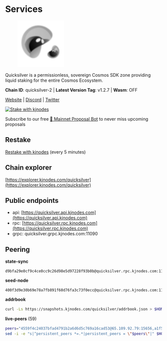 # Services

<figure><img src="https://raw.githubusercontent.com/kj89/cosmos-images/main/logos/quicksilver.png" width="150" alt=""><figcaption></figcaption></figure>

Quicksilver is a permissionless, sovereign Cosmos SDK zone providing liquid staking for the entire Cosmos Ecosystem.

**Chain ID**: quicksilver-2 | **Latest Version Tag**: v1.2.7 | **Wasm**: OFF

[Website](https://quicksilver.zone) | [Discord](https://discord.gg/quicksilverprotocol) | [Twitter](https://twitter.com/quicksilverzone)

[![Stake with kjnodes](https://i.ibb.co/cr44Q8j/button-stake-with-kjnodes.png)](https://restake.app/quicksilver/quickvaloper1fqfgpwdngmmay6ah7mg9y4k7ayykpzu6l3ht2m)

Subscribe to our free [🤖 Mainnet Proposal Bot](https://t.me/kjnodes_proposal_bot) to never miss upcoming proposals

## Restake

[Restake with kjnodes](https://restake.app/quicksilver/quickvaloper1fqfgpwdngmmay6ah7mg9y4k7ayykpzu6l3ht2m) (every 5 minutes)
## Chain explorer
[https://explorer.kjnodes.com/quicksilver](https://explorer.kjnodes.com/quicksilver)

## Public endpoints

* api: [https://quicksilver.api.kjnodes.com](https://quicksilver.api.kjnodes.com)
* rpc: [https://quicksilver.rpc.kjnodes.com](https://quicksilver.rpc.kjnodes.com)
* grpc: quicksilver.grpc.kjnodes.com:11090

## Peering

**state-sync**

```text
d9bfa29e0cf9c4ce0cc9c26d98e5d97228f93b0b@quicksilver.rpc.kjnodes.com:11656
```

**seed-node**

```text
400f3d9e30b69e78a7fb891f60d76fa3c73f0ecc@quicksilver.rpc.kjnodes.com:11659
```

**addrbook**
```bash
curl -Ls https://snapshots.kjnodes.com/quicksilver/addrbook.json > $HOME/.quicksilverd/config/addrbook.json
```

**live-peers** (59)
```bash
peers="4559f4c24037bfad4791b2a6d6d5c769a16cad53@65.109.92.79:15656,a1f5e0b68f36091d5fc8f30aba914b6c191f21fa@65.108.128.201:11156,f73b2b887e7d1c01a3d753db359a0058e634e767@65.108.201.154:2090,8b575bbadf6bacdae40cf97681f111f6b0eb3a91@65.108.206.57:11656,cc091c4d385e449a718fb252de800a9caf01913f@95.217.225.212:11656,d6246909abf0c5e82f48ce6f623cba587b899e15@217.160.246.138:26656,2020c09ef7542899a4c55b382013c469122186d6@51.195.88.136:15620,46a0c8717148c4a4aa86eaaa9727e7bc6bb8e70c@49.12.7.7:26656,b71ddbe0702383c73128f759a910a6d55ccee3b6@46.4.112.18:11656,c0beca70dbd3ef5bb433f7aa280d56d2a150bbd3@95.214.52.144:26656,4de2811fd20d33110daf62223975beccecbe55a0@15.235.114.195:26656,51070ba609ede6d7eb334b8cf0ed585f2b1ab66b@135.181.76.99:26656,0a226e70ceb7a4123e66216d1ed83ef22ed8a187@185.119.118.118:2000,f73ee3d2450f41bcf1b2975552cdf60a118a64c9@46.4.50.247:11656,bdbb005129890e3b656841415b3b728d1e4529e6@176.9.155.98:26656,ff2055b198685f619897058a26776b9d1b73dc3c@178.63.184.129:26656,5e2b0913543b7e1e070e32326d5d901b456b2190@146.19.24.133:26656,a9e0f3c8e84c575492a2ff454abdad3b4762e712@193.34.212.166:25656,d9bfa29e0cf9c4ce0cc9c26d98e5d97228f93b0b@65.109.88.38:11656,e0604aa63b2b483bdb7f3ffba80a91803080bff8@62.171.183.214:26656,c3ec2daba16e457ca5117079f34ff49e99e7572d@65.109.94.221:35656,e3dd956ac4081ba42ae3d038edd6d80ddf092751@198.199.90.99:26656,e1b058e5cfa2b836ddaa496b10911da62dcf182e@138.201.8.248:26656,d057145a457f3e3565926d3b385acd366f117d18@65.109.52.178:26656,f3263230b4bd692de6807a83a31594770433d337@62.171.186.160:26656,6785dbb8a0138600e0e0faaa77baa375451b38bb@162.55.132.48:15620,271419d3eb3878c902ebb0064490ad702d9d067f@144.76.145.150:26656,602700ce2ed57b2176514ec2ecbda079caa7a536@178.170.40.28:15620,0a3860f9d3c27b34910fe8660240ae55699b55c2@84.244.95.245:26656,83435bc3cbb0204188c666259ccebcd73ac33ec8@65.109.139.182:11656,be4ff5b09936e32d9a4f87f5a5118973160d58f2@78.47.214.204:26656,b2de28758ab185f46f3701654fcb31d102c28ac3@65.108.65.36:26656,0865ef3e5a613f75f17a0092bd47e71d8c171124@51.222.44.116:15656,8ebd6e7c74a9c36a175f9a86148354b378a4f387@185.248.24.16:26656,ebc272824924ea1a27ea3183dd0b9ba713494f83@195.3.220.136:27026,cbc2c7a7cd39750abee0dcd5dd2832feddbde20e@50.21.173.76:26656,161f453c9ff27f3120ec5078f56b505316fbc720@65.108.6.45:61156,33720513faaa039977481782e33ffcb8ef67c4b7@95.217.114.220:11656,c05c72b90e5a3d80f67e9da884a3f97b884d8ac2@65.109.112.29:26656,5f0c0411e34e1c7d0b9c53749d90a923b5e8c625@65.21.133.125:35656,9bd2b7e39fb0d823402f22c90e3000fdf3cd05bf@88.99.104.180:26656,96bd0e87a5e5b88e8ce637aa3c7aa4f4803b1d03@51.195.234.240:26656,06230bbaabb6c9c6223275b57d8e10fc609ae7ba@51.89.7.184:26633,43b97f492bf47b455b7b275c396b1840f4eb336d@142.132.139.101:26656,4aa6607f87ad0b458526d3405731e71553cf275c@219.100.163.35:26656,625eeb91fcc6242798f53426540825e5b37c7670@185.144.99.16:36656,0b9833206c8967ac8ac0e1a407bedfe378b1a5f3@5.135.140.46:26656,4aa307d4ce413837a3da019e966d8115fb4c1467@198.244.229.218:26656,6f80fa3110d45fa7cf08fe7df94cf9f60da8ad4a@178.63.67.112:26656,d22c450ef79e019dc702d9098ff09f02294e6dff@65.109.37.58:26656,05241d21ff9e7c699bbdb4faa73da1860b6d8cd7@128.199.85.168:26656,9f0770c748d9323223722faacd30262218287b40@65.108.238.102:11156,3174ef2b321de94a0c4897b1ff6f8c194245d396@195.14.6.2:26656,bbb6a02a90ef98975525d9bd7137511e18edddc1@141.95.99.81:26656,b4bcce87121963e1e97619dc135f2eb1a9fd5dfc@88.198.32.17:36656,663134c4999f4f9fc59879eaaebbb332e91e2160@45.34.1.114:33656,ebafaa0d0087ecfc785b095d6a91a67a12eecd80@5.9.100.25:26656,679f56feb7f4f91d46a92d0eb474d1dc43466d18@213.239.215.59:29986,ee14b4bbeb436056952c8e4e7c84826dfb92143b@65.109.105.17:26656"
sed -i -e "s|^persistent_peers *=.*|persistent_peers = \"$peers\"|" $HOME/.quicksilverd/config/config.toml
```

